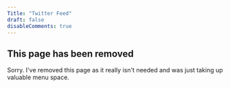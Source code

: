 ```yaml
---
Title: "Twitter Feed"
draft: false
disableComments: true
---
```

## This page has been removed
Sorry. I've removed this page as it really isn't needed and was just taking up valuable menu space.
